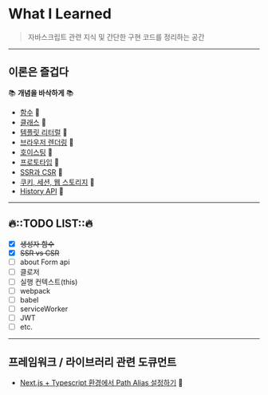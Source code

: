 # What I Learned

> 자바스크립트 관련 지식 및 간단한 구현 코드를 정리하는 공간

---

## 이론은 즐겁다

📚 **개념을 바삭하게** 📚

- [함수](./content/함수) 📝
- [클래스](./content/클래스) 📝
- [템플릿 리터럴](./content/템플릿리터럴) 📝
- [브라우저 렌더링](./content/rendering) 📝
- [호이스팅](./content/호이스팅) 📝
- [프로토타입](./content/프로토타입) 📝
- [SSR과 CSR](./content/CSR-SSR) 📝
- [쿠키, 세션, 웹 스토리지](./content/storage) :memo:
- [History API](./content/history) :memo:

---

## 🔥::TODO LIST::🔥

- [x] ~~생성자 함수~~
- [x] ~~SSR vs CSR~~
- [ ] about Form api
- [ ] 클로저
- [ ] 실행 컨텍스트(this)
- [ ] webpack
- [ ] babel
- [ ] serviceWorker
- [ ] JWT
- [ ] etc.

---

## 프레임워크 / 라이브러리 관련 도큐먼트
- [Next.js + Typescript 환경에서 Path Alias 설정하기](./content/more/path-alias) :memo:
